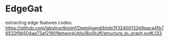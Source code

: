 # EdgeGat

extracting edge features codes:
https://github.com/labstructbioinf/Deepligand/blob/1f32400132e9eaca4fb76532f9b504ae73af216f/NetworkUtils/BioStuff/structure_to_graph.py#L133
